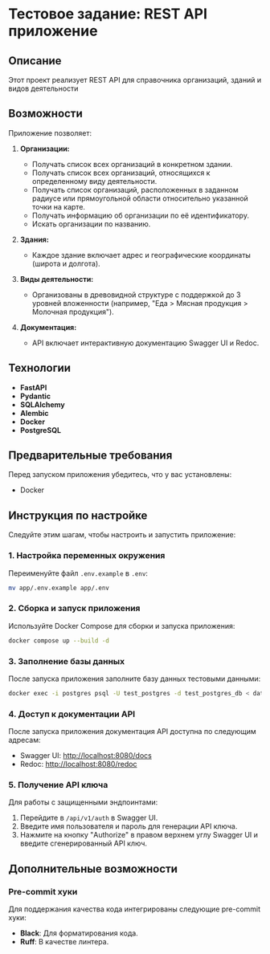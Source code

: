 # Тестовое задание: REST API приложение

## Описание
Этот проект реализует REST API для справочника организаций, зданий и видов деятельности

## Возможности
Приложение позволяет:

1. **Организации:**
   - Получать список всех организаций в конкретном здании.
   - Получать список всех организаций, относящихся к определенному виду деятельности.
   - Получать список организаций, расположенных в заданном радиусе или прямоугольной области относительно указанной точки на карте.
   - Получать информацию об организации по её идентификатору.
   - Искать организации по названию.

2. **Здания:**
   - Каждое здание включает адрес и географические координаты (широта и долгота).

3. **Виды деятельности:**
   - Организованы в древовидной структуре с поддержкой до 3 уровней вложенности (например, "Еда > Мясная продукция > Молочная продукция").

4. **Документация:**
   - API включает интерактивную документацию Swagger UI и Redoc.

## Технологии
- **FastAPI**
- **Pydantic**
- **SQLAlchemy**
- **Alembic**
- **Docker**
- **PostgreSQL**

## Предварительные требования
Перед запуском приложения убедитесь, что у вас установлены:

- Docker

## Инструкция по настройке
Следуйте этим шагам, чтобы настроить и запустить приложение:

### 1. Настройка переменных окружения
Переименуйте файл `.env.example` в `.env`:

```bash
mv app/.env.example app/.env
```

### 2. Сборка и запуск приложения
Используйте Docker Compose для сборки и запуска приложения:

```bash
docker compose up --build -d
```

### 3. Заполнение базы данных
После запуска приложения заполните базу данных тестовыми данными:

```bash
docker exec -i postgres psql -U test_postgres -d test_postgres_db < data.sql
```

### 4. Доступ к документации API
После запуска приложения документация API доступна по следующим адресам:

- Swagger UI: [http://localhost:8080/docs](http://localhost:8080/docs)
- Redoc: [http://localhost:8080/redoc](http://localhost:8080/redoc)

### 5. Получение API ключа
Для работы с защищенными эндпоинтами:

1. Перейдите в `/api/v1/auth` в Swagger UI.
2. Введите имя пользователя и пароль для генерации API ключа.
3. Нажмите на кнопку "Authorize" в правом верхнем углу Swagger UI и введите сгенерированный API ключ.

## Дополнительные возможности
### Pre-commit хуки
Для поддержания качества кода интегрированы следующие pre-commit хуки:

- **Black**: Для форматирования кода.
- **Ruff**: В качестве линтера.
